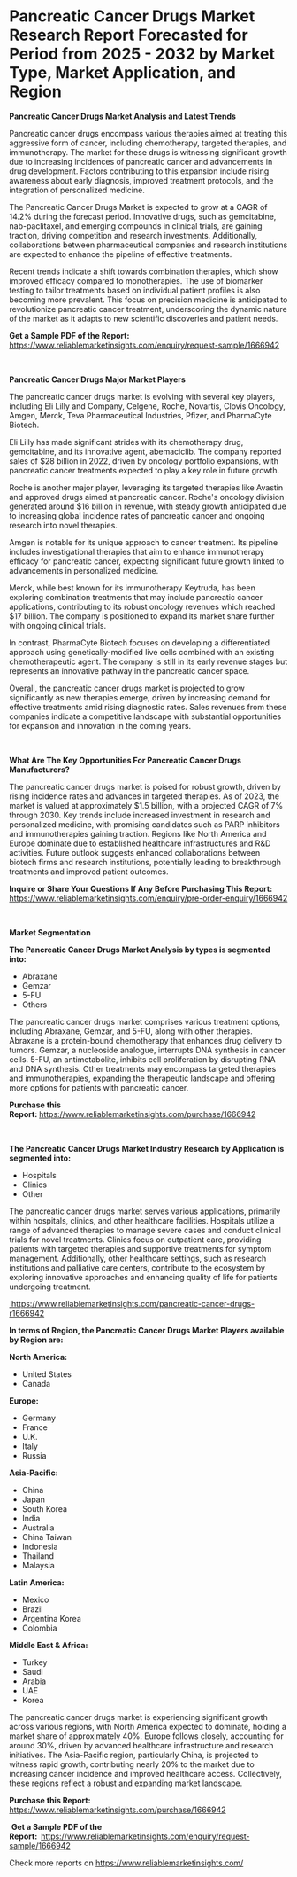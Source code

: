 <p><h1>Pancreatic Cancer Drugs Market Research Report Forecasted for Period from 2025 -  2032 by Market Type, Market Application, and Region</h1></p><p><strong>Pancreatic Cancer Drugs Market Analysis and Latest Trends</strong></p>
<p><p>Pancreatic cancer drugs encompass various therapies aimed at treating this aggressive form of cancer, including chemotherapy, targeted therapies, and immunotherapy. The market for these drugs is witnessing significant growth due to increasing incidences of pancreatic cancer and advancements in drug development. Factors contributing to this expansion include rising awareness about early diagnosis, improved treatment protocols, and the integration of personalized medicine.</p><p>The Pancreatic Cancer Drugs Market is expected to grow at a CAGR of 14.2% during the forecast period. Innovative drugs, such as gemcitabine, nab-paclitaxel, and emerging compounds in clinical trials, are gaining traction, driving competition and research investments. Additionally, collaborations between pharmaceutical companies and research institutions are expected to enhance the pipeline of effective treatments.</p><p>Recent trends indicate a shift towards combination therapies, which show improved efficacy compared to monotherapies. The use of biomarker testing to tailor treatments based on individual patient profiles is also becoming more prevalent. This focus on precision medicine is anticipated to revolutionize pancreatic cancer treatment, underscoring the dynamic nature of the market as it adapts to new scientific discoveries and patient needs.</p></p>
<p><strong>Get a Sample PDF of the Report:&nbsp;</strong> <a href="https://www.reliablemarketinsights.com/enquiry/request-sample/1666942?utm_campaign=2188&utm_medium=2&utm_source=Github&utm_content=ia&utm_term=06032025&utm_id=pancreatic-cancer-drugs">https://www.reliablemarketinsights.com/enquiry/request-sample/1666942</a></p>
<p>&nbsp;</p>
<p><strong>Pancreatic Cancer Drugs Major Market Players</strong></p>
<p><p>The pancreatic cancer drugs market is evolving with several key players, including Eli Lilly and Company, Celgene, Roche, Novartis, Clovis Oncology, Amgen, Merck, Teva Pharmaceutical Industries, Pfizer, and PharmaCyte Biotech. </p><p>Eli Lilly has made significant strides with its chemotherapy drug, gemcitabine, and its innovative agent, abemaciclib. The company reported sales of $28 billion in 2022, driven by oncology portfolio expansions, with pancreatic cancer treatments expected to play a key role in future growth.</p><p>Roche is another major player, leveraging its targeted therapies like Avastin and approved drugs aimed at pancreatic cancer. Roche's oncology division generated around $16 billion in revenue, with steady growth anticipated due to increasing global incidence rates of pancreatic cancer and ongoing research into novel therapies.</p><p>Amgen is notable for its unique approach to cancer treatment. Its pipeline includes investigational therapies that aim to enhance immunotherapy efficacy for pancreatic cancer, expecting significant future growth linked to advancements in personalized medicine.</p><p>Merck, while best known for its immunotherapy Keytruda, has been exploring combination treatments that may include pancreatic cancer applications, contributing to its robust oncology revenues which reached $17 billion. The company is positioned to expand its market share further with ongoing clinical trials.</p><p>In contrast, PharmaCyte Biotech focuses on developing a differentiated approach using genetically-modified live cells combined with an existing chemotherapeutic agent. The company is still in its early revenue stages but represents an innovative pathway in the pancreatic cancer space.</p><p>Overall, the pancreatic cancer drugs market is projected to grow significantly as new therapies emerge, driven by increasing demand for effective treatments amid rising diagnostic rates. Sales revenues from these companies indicate a competitive landscape with substantial opportunities for expansion and innovation in the coming years.</p></p>
<p>&nbsp;</p>
<p><strong>What Are The Key Opportunities For Pancreatic Cancer Drugs Manufacturers?</strong></p>
<p><p>The pancreatic cancer drugs market is poised for robust growth, driven by rising incidence rates and advances in targeted therapies. As of 2023, the market is valued at approximately $1.5 billion, with a projected CAGR of 7% through 2030. Key trends include increased investment in research and personalized medicine, with promising candidates such as PARP inhibitors and immunotherapies gaining traction. Regions like North America and Europe dominate due to established healthcare infrastructures and R&D activities. Future outlook suggests enhanced collaborations between biotech firms and research institutions, potentially leading to breakthrough treatments and improved patient outcomes.</p></p>
<p><strong>Inquire or Share Your Questions If Any Before Purchasing This Report:</strong> <a href="https://www.reliablemarketinsights.com/enquiry/pre-order-enquiry/1666942?utm_campaign=2188&utm_medium=2&utm_source=Github&utm_content=ia&utm_term=06032025&utm_id=pancreatic-cancer-drugs">https://www.reliablemarketinsights.com/enquiry/pre-order-enquiry/1666942</a></p>
<p>&nbsp;</p>
<p><strong>Market Segmentation</strong></p>
<p><strong>The Pancreatic Cancer Drugs Market Analysis by types is segmented into:</strong></p>
<p><ul><li>Abraxane</li><li>Gemzar</li><li>5-FU</li><li>Others</li></ul></p>
<p><p>The pancreatic cancer drugs market comprises various treatment options, including Abraxane, Gemzar, and 5-FU, along with other therapies. Abraxane is a protein-bound chemotherapy that enhances drug delivery to tumors. Gemzar, a nucleoside analogue, interrupts DNA synthesis in cancer cells. 5-FU, an antimetabolite, inhibits cell proliferation by disrupting RNA and DNA synthesis. Other treatments may encompass targeted therapies and immunotherapies, expanding the therapeutic landscape and offering more options for patients with pancreatic cancer.</p></p>
<p><strong>Purchase this Report:&nbsp;</strong><a href="https://www.reliablemarketinsights.com/purchase/1666942?utm_campaign=2188&utm_medium=2&utm_source=Github&utm_content=ia&utm_term=06032025&utm_id=pancreatic-cancer-drugs">https://www.reliablemarketinsights.com/purchase/1666942</a></p>
<p>&nbsp;</p>
<p><strong>The Pancreatic Cancer Drugs Market Industry Research by Application is segmented into:</strong></p>
<p><ul><li>Hospitals</li><li>Clinics</li><li>Other</li></ul></p>
<p><p>The pancreatic cancer drugs market serves various applications, primarily within hospitals, clinics, and other healthcare facilities. Hospitals utilize a range of advanced therapies to manage severe cases and conduct clinical trials for novel treatments. Clinics focus on outpatient care, providing patients with targeted therapies and supportive treatments for symptom management. Additionally, other healthcare settings, such as research institutions and palliative care centers, contribute to the ecosystem by exploring innovative approaches and enhancing quality of life for patients undergoing treatment.</p></p>
<p><a href="https://www.reliablemarketinsights.com/pancreatic-cancer-drugs-r1666942?utm_campaign=2188&utm_medium=2&utm_source=Github&utm_content=ia&utm_term=06032025&utm_id=pancreatic-cancer-drugs">&nbsp;https://www.reliablemarketinsights.com/pancreatic-cancer-drugs-r1666942</a></p>
<p><strong>In terms of Region, the Pancreatic Cancer Drugs Market Players available by Region are:</strong></p>
<p>
    <p> <strong> North America: </strong>
        <ul>
            <li>United States</li>
            <li>Canada</li>
        </ul>
        </p> 
    <p> <strong> Europe: </strong>
        <ul>
            <li>Germany</li>
            <li>France</li>
            <li>U.K.</li>
            <li>Italy</li>
            <li>Russia</li>
        </ul>
        </p> 
    <p> <strong> Asia-Pacific: </strong>
        <ul>
            <li>China</li>
            <li>Japan</li>
            <li>South Korea</li>
            <li>India</li>
            <li>Australia</li>
            <li>China Taiwan</li>
            <li>Indonesia</li>
            <li>Thailand</li>
            <li>Malaysia</li>
        </ul>
        </p> 
    <p> <strong> Latin America: </strong>
        <ul>
            <li>Mexico</li>
            <li>Brazil</li>
            <li>Argentina Korea</li>
            <li>Colombia</li>
        </ul>
        </p> 
    <p> <strong> Middle East & Africa: </strong>
        <ul>
            <li>Turkey</li>
            <li>Saudi</li>
            <li>Arabia</li>
            <li>UAE</li>
            <li>Korea</li>
        </ul>
    </p>
    </p>
<p><p>The pancreatic cancer drugs market is experiencing significant growth across various regions, with North America expected to dominate, holding a market share of approximately 40%. Europe follows closely, accounting for around 30%, driven by advanced healthcare infrastructure and research initiatives. The Asia-Pacific region, particularly China, is projected to witness rapid growth, contributing nearly 20% to the market due to increasing cancer incidence and improved healthcare access. Collectively, these regions reflect a robust and expanding market landscape.</p></p>
<p><strong>Purchase this Report: </strong><a href="https://www.reliablemarketinsights.com/purchase/1666942?utm_campaign=2188&utm_medium=2&utm_source=Github&utm_content=ia&utm_term=06032025&utm_id=pancreatic-cancer-drugs">https://www.reliablemarketinsights.com/purchase/1666942</a></p>
<p>&nbsp;<strong>Get a Sample PDF of the Report:&nbsp;&nbsp;</strong><a href="https://www.reliablemarketinsights.com/enquiry/request-sample/1666942?utm_campaign=2188&utm_medium=2&utm_source=Github&utm_content=ia&utm_term=06032025&utm_id=pancreatic-cancer-drugs">https://www.reliablemarketinsights.com/enquiry/request-sample/1666942</a></p>
<p><strong></strong></p>
<p>Check more reports on <a href="https://www.reliablemarketinsights.com/?utm_campaign=2188&utm_medium=2&utm_source=Github&utm_content=ia&utm_term=06032025&utm_id=pancreatic-cancer-drugs">https://www.reliablemarketinsights.com/</a></p>